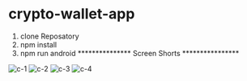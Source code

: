 # crypto-wallet-app

1. clone Reposatory
2. npm install
3. npm run android
 *************** Screen Shorts ****************

![c-1](https://user-images.githubusercontent.com/88420801/163209654-6b8d3a82-f0f4-4a57-b1b3-8f9b2514c4e8.jpeg)
![c-2](https://user-images.githubusercontent.com/88420801/163209665-79073db6-c62b-43eb-8afe-3d523406a759.jpeg)
![c-3](https://user-images.githubusercontent.com/88420801/163209675-e1642019-fe76-4459-90a7-0b488453be13.jpeg)
![c-4](https://user-images.githubusercontent.com/88420801/163209684-a1202cb4-a933-4d44-854b-a8ea33ed661a.jpeg)
